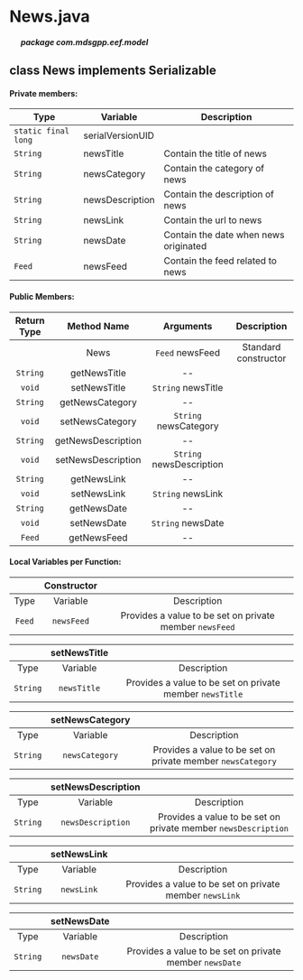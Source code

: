 # News.java

##### &nbsp;&nbsp;&nbsp;&nbsp;&nbsp;&nbsp;package com.mdsgpp.eef.model

## class News implements Serializable

#### Private members:

| Type                | Variable         | Description|
|---------------------|------------------|------------|
| `static final long` | serialVersionUID |
| `String`            | newsTitle        |Contain the title of news|
| `String`            | newsCategory     |Contain the category of news|
| `String`            | newsDescription  |Contain the description of news|
| `String`            | newsLink         |Contain the url to news|
| `String`            | newsDate         |Contain the date when news originated |
| `Feed`              | newsFeed         |Contain the feed related to news|

#### Public Members:

| Return Type |     Method Name    |         Arguments        |      Description     |
|:-----------:|:------------------:|:------------------------:|:--------------------:|
|             |        News        |      `Feed` newsFeed     | Standard constructor |
|   `String`  |    getNewsTitle    |            --            |                      |
|    `void`   |    setNewsTitle    |    `String` newsTitle    |                      |
|   `String`  |   getNewsCategory  |            --            |                      |
|    `void`   |   setNewsCategory  |   `String` newsCategory  |                      |
|   `String`  | getNewsDescription |            --            |                      |
|    `void`   | setNewsDescription | `String` newsDescription |                      |
|   `String`  |     getNewsLink    |            --            |                      |
|    `void`   |     setNewsLink    |     `String` newsLink    |                      |
|   `String`  |     getNewsDate    |            --            |                      |
|    `void`   |     setNewsDate    |     `String` newsDate    |                      |
|    `Feed`   |     getNewsFeed    |            --            |                      |

#### Local Variables per Function:

|        | Constructor |                                                         |
|:------:|:-----------:|:-------------------------------------------------------:|
|  Type  |   Variable  |                       Description                       |
| `Feed` |  `newsFeed` | Provides a value to be set on private member `newsFeed` |

|          | setNewsTitle |                                                          |
|:--------:|:------------:|:--------------------------------------------------------:|
|   Type   |   Variable   |                        Description                       |
| `String` |  `newsTitle` | Provides a value to be set on private member `newsTitle` |

|          | setNewsCategory |                                                             |
|:--------:|:---------------:|:-----------------------------------------------------------:|
|   Type   |     Variable    |                         Description                         |
| `String` |  `newsCategory` | Provides a value to be set on private member `newsCategory` |

|          | setNewsDescription |                                                                |
|:--------:|:------------------:|:--------------------------------------------------------------:|
|   Type   |      Variable      |                           Description                          |
| `String` |  `newsDescription` | Provides a value to be set on private member `newsDescription` |

|          | setNewsLink |                                                         |
|:--------:|:-----------:|:-------------------------------------------------------:|
|   Type   |   Variable  |                       Description                       |
| `String` |  `newsLink` | Provides a value to be set on private member `newsLink` |

|          | setNewsDate |                                                         |
|:--------:|:-----------:|:-------------------------------------------------------:|
|   Type   |   Variable  |                       Description                       |
| `String` |  `newsDate` | Provides a value to be set on private member `newsDate` |
